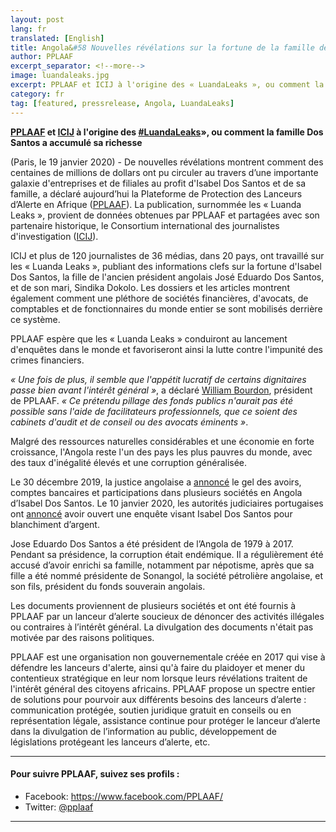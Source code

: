 ```yaml
---
layout: post
lang: fr
translated: [English]
title: Angola&#58 Nouvelles révélations sur la fortune de la famille de l’ancien président
author: PPLAAF
excerpt_separator: <!--more-->
image: luandaleaks.jpg
excerpt: PPLAAF et ICIJ à l'origine des « LuandaLeaks », ou comment la famille Dos Santos a accumulé sa richesse
category: fr
tag: [featured, pressrelease, Angola, LuandaLeaks]
---
```

**[PPLAAF](https://www.pplaaf.org/) et [ICIJ](https://www.icij.org/) à l'origine des [#LuandaLeaks](https://twitter.com/search?q=%23luandaleaks&src=typed_query)», ou comment la famille Dos Santos a accumulé sa richesse**

(Paris, le 19 janvier 2020) - De nouvelles révélations montrent comment des centaines de millions de dollars ont pu circuler au travers d’une importante galaxie d'entreprises et de filiales au profit d'Isabel Dos Santos et de sa famille, a déclaré aujourd’hui la Plateforme de Protection des Lanceurs d’Alerte en Afrique ([PPLAAF](https://www.pplaaf.org/)). La publication, surnommée les « Luanda Leaks », provient de données obtenues par PPLAAF et partagées avec son partenaire historique, le Consortium international des journalistes d'investigation ([ICIJ](https://www.icij.org/)).

ICIJ et plus de 120 journalistes de 36 médias, dans 20 pays, ont travaillé sur les « Luanda Leaks », publiant des informations clefs sur la fortune d'Isabel Dos Santos, la fille de l'ancien président angolais José Eduardo Dos Santos, et de son mari, Sindika Dokolo. Les dossiers et les articles montrent également comment une pléthore de sociétés financières, d'avocats, de comptables et de fonctionnaires du monde entier se sont mobilisés derrière ce système.

PPLAAF espère que les « Luanda Leaks » conduiront au lancement d'enquêtes dans le monde et favoriseront ainsi la lutte contre l'impunité des crimes financiers. 

_« Une fois de plus, il semble que l'appétit lucratif de certains dignitaires passe bien avant l'intérêt général »_, a déclaré [William Bourdon](http://www.pplaaf.org/who-we-are.html), président de PPLAAF. _« Ce prétendu pillage des fonds publics n'aurait pas été possible sans l'aide de facilitateurs professionnels, que ce soient des cabinets d'audit et de conseil ou des avocats éminents »_.

Malgré des ressources naturelles considérables et une économie en forte croissance, l'Angola reste l'un des pays les plus pauvres du monde, avec des taux d'inégalité élevés et une corruption généralisée.

Le 30 décembre 2019, la justice angolaise a [annoncé](http://www.rfi.fr/afrique/20191231-angola-gel-avoirs-isabel-dos-santos) le gel des avoirs, comptes bancaires et participations dans plusieurs sociétés en Angola d’Isabel Dos Santos. Le 10 janvier 2020, les autorités judiciaires portugaises ont [annoncé](https://www.lepoint.fr/afrique/angola-isabel-dos-santos-la-justice-portugaise-s-en-mele-11-01-2020-2357277_3826.php) avoir ouvert une enquête visant Isabel Dos Santos pour blanchiment d’argent. 

Jose Eduardo Dos Santos a été président de l’Angola de 1979 à 2017. Pendant sa présidence, la corruption était endémique. Il a régulièrement été accusé d’avoir enrichi sa famille, notamment par népotisme, après que sa fille a été nommé présidente de Sonangol, la société pétrolière angolaise, et son fils, président du fonds souverain angolais. 

Les documents proviennent de plusieurs sociétés et ont été fournis à PPLAAF par un lanceur d’alerte soucieux de dénoncer des activités illégales ou contraires à l’intérêt général. La divulgation des documents n'était pas motivée par des raisons politiques.  

PPLAAF est une organisation non gouvernementale créée en 2017 qui vise à défendre les lanceurs d'alerte, ainsi qu'à faire du plaidoyer et mener du contentieux stratégique en leur nom lorsque leurs révélations traitent de l'intérêt général des citoyens africains. PPLAAF propose un spectre entier de solutions pour pourvoir aux différents besoins des lanceurs d’alerte : communication protégée, soutien juridique gratuit en conseils ou en représentation légale, assistance continue pour protéger le lanceur d’alerte dans la divulgation de l’information au public, développement de législations protégeant les lanceurs d’alerte, etc.

----------------------

#### Pour suivre PPLAAF, suivez ses profils :
- Facebook: <https://www.facebook.com/PPLAAF/>
- Twitter: [@pplaaf](https://twitter.com/pplaaf)


----------------------


